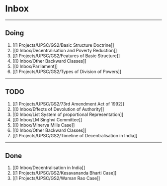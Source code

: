 # Inbox
--- 

## Doing
1. [[1 Projects/UPSC/GS2/Basic Structure Doctrine]]
2. [[0 Inbox/Decentralisation and Poverty Reduction]]
3. [[1 Projects/UPSC/GS2/Features of Basic Structure]]
4. [[0 Inbox/Other Backward Classes]]
5. [[0 Inbox/Parliament]]
6. [[1 Projects/UPSC/GS2/Types of Division of Powers]]

---

## TODO 
1. [[1 Projects/UPSC/GS2/73rd Amendment Act of 1992]]
2. [[0 Inbox/Effects of Devolution of Authority]]
3. [[0 Inbox/List System  of proportional Representation]]
4. [[0 Inbox/LM Singhvi Committee]]
5. [[0 Inbox/Minerva Mills Case]]
6. [[0 Inbox/Other Backward Classes]]
7. [[1 Projects/UPSC/GS2/Timeline of Decentralisation in India]]

---

## Done
1. [[0 Inbox/Decentralisation in India]]
2. [[1 Projects/UPSC/GS2/Kesavananda Bharti Case]]
3. [[1 Projects/UPSC/GS2/Waman Rao Case]]


